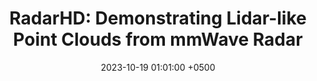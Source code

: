 ---
title: "RadarHD: Demonstrating Lidar-like Point Clouds from mmWave Radar"
collection: publications
permalink: /publications/radarhd-demo-mobicom23/
date: 2023-10-19 01:01:00 +0500
venue: 'ACM MobiCom Demo'
bibtex: '/bibtex/radarhd-demo-mobicom23.html'
pdf: '/files/radarhd-demo-mobicom23.pdf'
pubtype: 'poster'
authors: '<ins>Akarsh Prabhakara</ins>, Tao Jin, Arnav Das, Gantavya Bhatt, Lilly Kumari, Elahe Soltanaghai, Jeff Bilmes, Swarun Kumar, Anthony Rowe'
award: 'Top 5 Best Demos'
excerpt_separator: ""
---